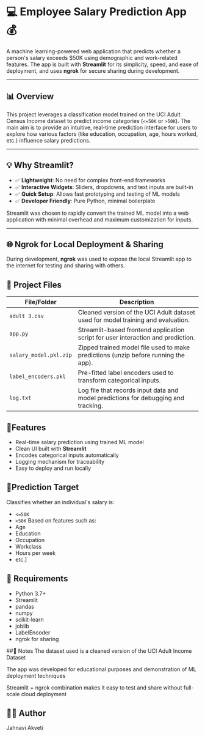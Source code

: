 
# 💻 Employee Salary Prediction App 💰

A machine learning-powered web application that predicts whether a person's salary exceeds \$50K using demographic and work-related features. The app is built with **Streamlit** for its simplicity, speed, and ease of deployment, and uses **ngrok** for secure sharing during development.

---

## 📊 Overview

This project leverages a classification model trained on the UCI Adult Census Income dataset to predict income categories (`<=50K` or `>50K`). The main aim is to provide an intuitive, real-time prediction interface for users to explore how various factors (like education, occupation, age, hours worked, etc.) influence salary predictions.

---

## 💡 Why Streamlit?

- ✅ **Lightweight**: No need for complex front-end frameworks  
- ✅ **Interactive Widgets**: Sliders, dropdowns, and text inputs are built-in  
- ✅ **Quick Setup**: Allows fast prototyping and testing of ML models  
- ✅ **Developer Friendly**: Pure Python, minimal boilerplate

Streamlit was chosen to rapidly convert the trained ML model into a web application with minimal overhead and maximum customization for inputs.

---

## 🌐 Ngrok for Local Deployment & Sharing

During development, **ngrok** was used to expose the local Streamlit app to the internet for testing and sharing with others.


## 📁 Project Files

| File/Folder             | Description |
|------------------------|-------------|
| `adult 3.csv`          | Cleaned version of the UCI Adult dataset used for model training and evaluation. |
| `app.py`               | Streamlit-based frontend application script for user interaction and prediction. |
| `salary_model.pkl.zip` | Zipped trained model file used to make predictions (unzip before running the app). |
| `label_encoders.pkl`   | Pre-fitted label encoders used to transform categorical inputs. |
| `log.txt`              | Log file that records input data and model predictions for debugging and tracking. |

## 🔮Features
- Real-time salary prediction using trained ML model
- Clean UI built with **Streamlit**
- Encodes categorical inputs automatically
- Logging mechanism for traceability
- Easy to deploy and run locally
  
## 🎯Prediction Target
Classifies whether an individual's salary is:
- `<=50K`
- `>50K`
Based on features such as:
- Age
- Education
- Occupation
- Workclass
- Hours per week
- etc.]
  
## 📌 Requirements
- Python 3.7+
- Streamlit
- pandas
- numpy
- scikit-learn
- joblib
- LabelEncoder
- ngrok for sharing

 ##📓 Notes
The dataset used is a cleaned version of the UCI Adult Income Dataset

The app was developed for educational purposes and demonstration of ML deployment techniques

Streamlit + ngrok combination makes it easy to test and share without full-scale cloud deployment 

## 🙋‍♀️ Author
Jahnavi Akveti



